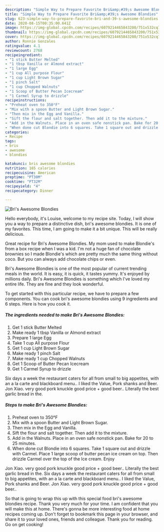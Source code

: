 ```yaml
---
description: "Simple Way to Prepare Favorite Bri&amp;#39;s Awesome Blondies"
title: "Simple Way to Prepare Favorite Bri&amp;#39;s Awesome Blondies"
slug: 623-simple-way-to-prepare-favorite-bri-and-39-s-awesome-blondies
date: 2020-08-15T00:35:00.641Z
image: https://img-global.cpcdn.com/recipes/6079214465843200/751x532cq70/bris-awesome-blondies-recipe-main-photo.jpg
thumbnail: https://img-global.cpcdn.com/recipes/6079214465843200/751x532cq70/bris-awesome-blondies-recipe-main-photo.jpg
cover: https://img-global.cpcdn.com/recipes/6079214465843200/751x532cq70/bris-awesome-blondies-recipe-main-photo.jpg
author: Ronnie Gonzales
ratingvalue: 4.1
reviewcount: 2768
recipeingredient:
- "1 stick Butter Melted"
- "1 tbsp Vanilla or Almond extract"
- "1 large Egg"
- "1 cup All purpose Flour"
- "1 cup Light Brown Sugar"
- "1 pinch Salt"
- "1 cup Chopped Walnuts"
- "1 Scoop of Butter Pecan Icecream"
- "1 Carmel Syrup to drizzle"
recipeinstructions:
- "Preheat oven to 350°F"
- "Mix with a spoon Butter and Light Brown Sugar."
- "Then mix in the Egg and Vanilla."
- "Sift the flour and salt together. Then add it to the mixture."
- "Add in the Walnuts. Place in an oven safe nonstick pan. Bake for 20 to 25 minutes."
- "When done cut Blondie into 6 squares. Take 1 square out and drizzle with Carmel. Place 1 large scoop of butter pecan ice cream on top. Then drizzle Carmel over the top of the Ice cream. Enjoy"
categories:
- Recipe
tags:
- bris
- awesome
- blondies

katakunci: bris awesome blondies 
nutrition: 165 calories
recipecuisine: American
preptime: "PT30M"
cooktime: "PT32M"
recipeyield: "4"
recipecategory: Dinner

---
```



![Bri&#39;s Awesome Blondies](https://img-global.cpcdn.com/recipes/6079214465843200/751x532cq70/bris-awesome-blondies-recipe-main-photo.jpg)

Hello everybody, it's Louise, welcome to my recipe site. Today, I will show you a way to prepare a distinctive dish, bri&#39;s awesome blondies. It is one of my favorites. This time, I am going to make it a bit unique. This will be really delicious.

Great recipe for Bri&#39;s Awesome Blondies. My mom used to make Blondie&#39;s from a box recipe when I was a kid. I&#39;m not a huge fan of chocolate brownies so I made Blondie&#39;s which are pretty much the same thing without coco. But you can always add chocolate chips or even.

Bri&#39;s Awesome Blondies is one of the most popular of current trending meals in the world. It is easy, it is quick, it tastes yummy. It's enjoyed by millions daily. Bri&#39;s Awesome Blondies is something which I've loved my entire life. They are fine and they look wonderful.


To get started with this particular recipe, we have to prepare a few components. You can cook bri&#39;s awesome blondies using 9 ingredients and 6 steps. Here is how you cook it.

<!--inarticleads1-->

##### The ingredients needed to make Bri&#39;s Awesome Blondies:

1. Get 1 stick Butter Melted
1. Make ready 1 tbsp Vanilla or Almond extract
1. Prepare 1 large Egg
1. Take 1 cup All purpose Flour
1. Get 1 cup Light Brown Sugar
1. Make ready 1 pinch Salt
1. Make ready 1 cup Chopped Walnuts
1. Get 1 Scoop of Butter Pecan Icecream
1. Get 1 Carmel Syrup to drizzle


Six days a week the restaurant caters for all from small to big appetites, with an a la carte and blackboard menu.. I liked the Value, Pork shanks and Beer. Jon Xiao. very good pork knuckle good price + good beer.. Literally the best garlic bread in the. 

<!--inarticleads2-->

##### Steps to make Bri&#39;s Awesome Blondies:

1. Preheat oven to 350°F
1. Mix with a spoon Butter and Light Brown Sugar.
1. Then mix in the Egg and Vanilla.
1. Sift the flour and salt together. Then add it to the mixture.
1. Add in the Walnuts. Place in an oven safe nonstick pan. Bake for 20 to 25 minutes.
1. When done cut Blondie into 6 squares. Take 1 square out and drizzle with Carmel. Place 1 large scoop of butter pecan ice cream on top. Then drizzle Carmel over the top of the Ice cream. Enjoy


Jon Xiao. very good pork knuckle good price + good beer.. Literally the best garlic bread in the. Six days a week the restaurant caters for all from small to big appetites, with an a la carte and blackboard menu.. I liked the Value, Pork shanks and Beer. Jon Xiao. very good pork knuckle good price + good beer.. 

So that is going to wrap this up with this special food bri&#39;s awesome blondies recipe. Thank you very much for your time. I am confident that you will make this at home. There's gonna be more interesting food at home recipes coming up. Don't forget to bookmark this page in your browser, and share it to your loved ones, friends and colleague. Thank you for reading. Go on get cooking!

